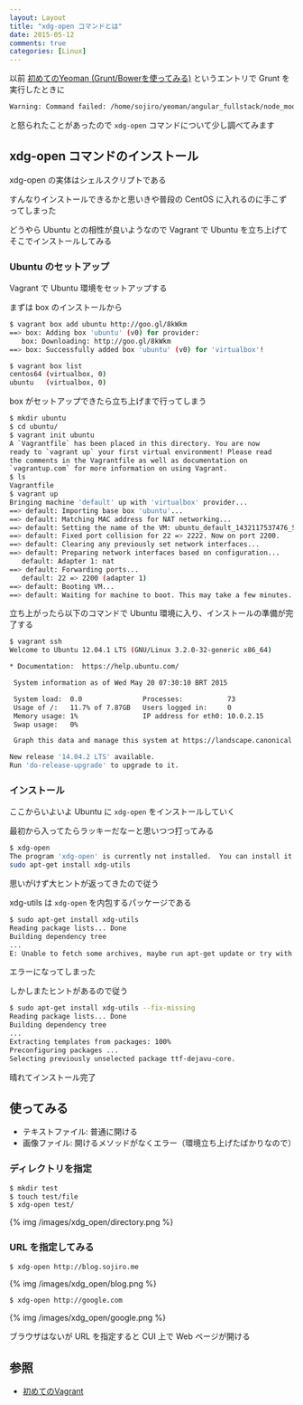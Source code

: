```yaml
---
layout: Layout
title: "xdg-open コマンドとは"
date: 2015-05-12
comments: true
categories: [Linux]
---
```


以前 [初めてのYeoman (Grunt/Bowerを使ってみる)](http://blog.sojiro.me/blog/2015/05/10/the-second-step-of-yeoman/) というエントリで Grunt を実行したときに

```bash
Warning: Command failed: /home/sojiro/yeoman/angular_fullstack/node_modules/open/vendor/xdg-open: line 584: xdg-mime: コマンドが見つかりません
```

と怒られたことがあったので ``` xdg-open ``` コマンドについて少し調べてみます

## xdg-open コマンドのインストール

xdg-open の実体はシェルスクリプトである

すんなりインストールできるかと思いきや普段の CentOS に入れるのに手こずってしまった

どうやら Ubuntu との相性が良いようなので Vagrant で Ubuntu を立ち上げてそこでインストールしてみる

### Ubuntu のセットアップ

Vagrant で Ubuntu 環境をセットアップする

まずは box のインストールから

```bash
$ vagrant box add ubuntu http://goo.gl/8kWkm
==> box: Adding box 'ubuntu' (v0) for provider: 
   box: Downloading: http://goo.gl/8kWkm
==> box: Successfully added box 'ubuntu' (v0) for 'virtualbox'!
```

```bash
$ vagrant box list
centos64 (virtualbox, 0)
ubuntu   (virtualbox, 0)
```

box がセットアップできたら立ち上げまで行ってしまう

```bash
$ mkdir ubuntu
$ cd ubuntu/
$ vagrant init ubuntu
A `Vagrantfile` has been placed in this directory. You are now
ready to `vagrant up` your first virtual environment! Please read
the comments in the Vagrantfile as well as documentation on
`vagrantup.com` for more information on using Vagrant.
$ ls
Vagrantfile
$ vagrant up
Bringing machine 'default' up with 'virtualbox' provider...
==> default: Importing base box 'ubuntu'...
==> default: Matching MAC address for NAT networking...
==> default: Setting the name of the VM: ubuntu_default_1432117537476_54763
==> default: Fixed port collision for 22 => 2222. Now on port 2200.
==> default: Clearing any previously set network interfaces...
==> default: Preparing network interfaces based on configuration...
   default: Adapter 1: nat
==> default: Forwarding ports...
   default: 22 => 2200 (adapter 1)
==> default: Booting VM...
==> default: Waiting for machine to boot. This may take a few minutes...
```

立ち上がったら以下のコマンドで Ubuntu 環境に入り、インストールの準備が完了する

```bash
$ vagrant ssh
Welcome to Ubuntu 12.04.1 LTS (GNU/Linux 3.2.0-32-generic x86_64)

* Documentation:  https://help.ubuntu.com/

 System information as of Wed May 20 07:30:10 BRT 2015

 System load:  0.0               Processes:           73
 Usage of /:   11.7% of 7.87GB   Users logged in:     0
 Memory usage: 1%                IP address for eth0: 10.0.2.15
 Swap usage:   0%

 Graph this data and manage this system at https://landscape.canonical.com/

New release '14.04.2 LTS' available.
Run 'do-release-upgrade' to upgrade to it.
```

### インストール

ここからいよいよ Ubuntu に ``` xdg-open ``` をインストールしていく

最初から入ってたらラッキーだなーと思いつつ打ってみる

```bash
$ xdg-open
The program 'xdg-open' is currently not installed.  You can install it by typing:
sudo apt-get install xdg-utils
```

思いがけず大ヒントが返ってきたので従う

xdg-utils は ``` xdg-open ``` を内包するパッケージである

```bash
$ sudo apt-get install xdg-utils
Reading package lists... Done
Building dependency tree
...
E: Unable to fetch some archives, maybe run apt-get update or try with --fix-missing?
```

エラーになってしまった

しかしまたヒントがあるので従う

```bash
$ sudo apt-get install xdg-utils --fix-missing
Reading package lists... Done
Building dependency tree
...
Extracting templates from packages: 100%
Preconfiguring packages ...
Selecting previously unselected package ttf-dejavu-core.
```

晴れてインストール完了

## 使ってみる

* テキストファイル: 普通に開ける
* 画像ファイル: 開けるメソッドがなくエラー（環境立ち上げたばかりなので）

### ディレクトリを指定

```bash
$ mkdir test
$ touch test/file
$ xdg-open test/
```

{% img /images/xdg_open/directory.png %}

### URL を指定してみる

```bash
$ xdg-open http://blog.sojiro.me
```

{% img /images/xdg_open/blog.png %}

```bash
$ xdg-open http://google.com
```

{% img /images/xdg_open/google.png %}

ブラウザはないが URL を指定すると CUI 上で Web ページが開ける

## 参照

* [初めてのVagrant](http://blog.sojiro.me/blog/2015/05/03/the-first-step-for-vagrant/)

